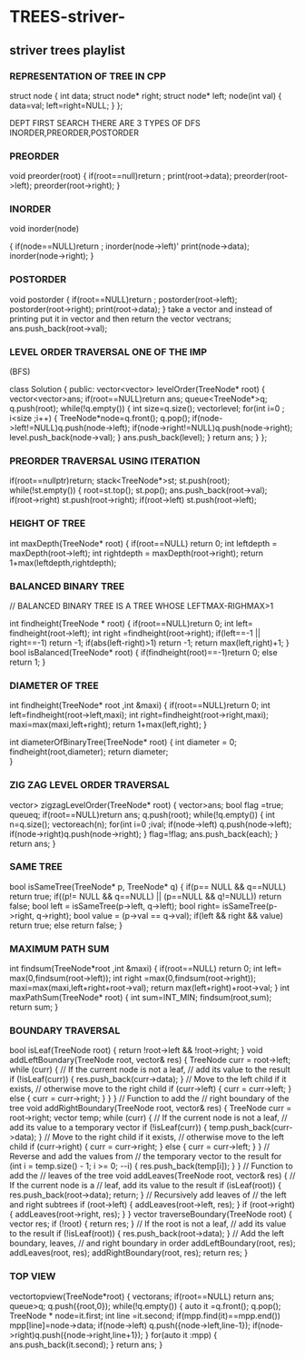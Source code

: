 # TREES-striver-
<h2> striver trees playlist </h2>

 
 <h3>REPRESENTATION OF TREE IN CPP </h3>

struct node
{
int data;
struct node* right;
struct node* left;
node(int val)
{
data=val;
left=right=NULL;
}
};

DEPT FIRST SEARCH 
THERE ARE 3 TYPES OF DFS INORDER,PREORDER,POSTORDER

 <h3> PREORDER </h3>

void preorder(root)
{
  if(root==null)return ;
  print(root->data);
  preorder(root->left);
  preorder(root->right);
}

<h3>INORDER</h3>

void inorder(node)

{
  if(node==NULL)return ;
  inorder(node->left)'
  print(node->data);
  inorder(node->right);
}

<h3>POSTORDER</h3>

void postorder
{
  if(root==NULL)return ;
  postorder(root->left);
  postorder(root->right);
  print(root->data);
}
take a vector and instead of printing put it in vector and then return the vector
vectr<int>ans;
ans.push_back(root->val);


<h3>LEVEL ORDER TRAVERSAL ONE OF THE IMP</h3>
(BFS)

class Solution {
public:
    vector<vector<int>> levelOrder(TreeNode* root) {
        vector<vector<int>>ans;
        if(root==NULL)return ans;
        queue<TreeNode*>q;
        q.push(root);
        while(!q.empty())
        {
            int size=q.size();
            vector<int>level;
            for(int i=0 ; i<size ;i++)
            {
                TreeNode*node=q.front();
                q.pop();
                if(node->left!=NULL)q.push(node->left);
                if(node->right!=NULL)q.push(node->right);
                level.push_back(node->val);
            }
            ans.push_back(level);
        }
        return ans;
    }
};

<h3>PREORDER TRAVERSAL USING ITERATION</h3>

if(root==nullptr)return;
       stack<TreeNode*>st;
       st.push(root);
       while(!st.empty())
       {
        root=st.top();
        st.pop();
        ans.push_back(root->val);
        if(root->right) st.push(root->right);
        if(root->left) st.push(root->left);


 <h3>HEIGHT OF TREE</h3> 

   int maxDepth(TreeNode* root) {
        if(root==NULL) return 0;
        int leftdepth = maxDepth(root->left);
        int rightdepth = maxDepth(root->right);
        return 1+max(leftdepth,rightdepth);


<h3>BALANCED BINARY TREE </h3>
// BALANCED BINARY TREE IS A TREE WHOSE LEFTMAX-RIGHMAX>1

int findheight(TreeNode * root)
    {
        if(root==NULL)return 0;
        int left= findheight(root->left);
        int right =findheight(root->right);
        if(left==-1 || right==-1) return -1;
        if(abs(left-right)>1) return -1;
        return max(left,right)+1;
    }
    bool isBalanced(TreeNode* root) {
        if(findheight(root)==-1)return 0;
        else return 1;
    }

<h3>DIAMETER OF TREE</h3>
int findheight(TreeNode* root ,int &maxi)
{
 if(root==NULL)return 0;
 int left=findheight(root->left,maxi);
 int right=findheight(root->right,maxi);
 maxi=max(maxi,left+right);
 return 1+max(left,right);
 }
 
 int diameterOfBinaryTree(TreeNode* root) {
        int diameter = 0;
        findheight(root,diameter);
        return diameter;       
    }
<h3>ZIG ZAG LEVEL ORDER TRAVERSAL</h3>
vector<vector<int>> zigzagLevelOrder(TreeNode* root) {
        vector<vector<int>>ans;
        bool flag =true;
        queue<TreeNode*>q;
        if(root==NULL)return ans;
        q.push(root);
        while(!q.empty())
        {
            int n=q.size();
            vector<int>each(n);
            for(int i=0 ;i<n ; i++)
            {
                TreeNode *node=q.front();
                q.pop();
                int index= flag?i:(n-i-1);
                each[index]=node->val;
                if(node->left) q.push(node->left);
                if(node->right)q.push(node->right);
            }
            flag=!flag;
            ans.push_back(each);
        }
        return ans; }          
    <h3>SAME TREE </h3>
    bool isSameTree(TreeNode* p, TreeNode* q) {
        if(p== NULL && q==NULL) return true;
        if((p!= NULL && q==NULL) || (p==NULL && q!=NULL)) return false;
        bool left = isSameTree(p->left, q->left);
        bool right= isSameTree(p->right, q->right);
        bool value = (p->val == q->val);     
        if(left && right && value) return true;
        else return false;
    }
    <h3>MAXIMUM PATH SUM </h3>
     int findsum(TreeNode*root ,int &maxi)
     {
        if(root==NULL) return  0;
        int left= max(0,findsum(root->left));
        int right =max(0,findsum(root->right));
        maxi=max(maxi,left+right+root->val);
        return max(left+right)+root->val;
     }
     int maxPathSum(TreeNode* root) {
        int sum=INT_MIN;
        findsum(root,sum);
        return sum;
    }
<h3>BOUNDARY TRAVERSAL </h3>
 bool isLeaf(TreeNode root) {
    return !root->left && !root->right;
    }
    void addLeftBoundary(TreeNode root, vector<int>& res) {
        TreeNode curr = root->left;
        while (curr) {
            // If the current node is not a leaf,
            // add its value to the result
            if (!isLeaf(curr)) {
                res.push_back(curr->data);
            }
            // Move to the left child if it exists,
            // otherwise move to the right child
            if (curr->left) {
                curr = curr->left;
            } else {
                curr = curr->right;
            }
        }
    }
    // Function to add the
    // right boundary of the tree
    void addRightBoundary(TreeNode root, vector<int>& res) {
        TreeNode curr = root->right;
        vector<int> temp;
        while (curr) {
            // If the current node is not a leaf,
            // add its value to a temporary vector
            if (!isLeaf(curr)) {
                temp.push_back(curr->data);
            }
            // Move to the right child if it exists,
            // otherwise move to the left child
            if (curr->right) {
                curr = curr->right;
            } else {
                curr = curr->left;
            }
        }
        // Reverse and add the values from
        // the temporary vector to the result
        for (int i = temp.size() - 1; i >= 0; --i) {
            res.push_back(temp[i]);
        }
    }
    // Function to add the
    // leaves of the tree
    void addLeaves(TreeNode root, vector<int>& res) {
        // If the current node is a
        // leaf, add its value to the result
        if (isLeaf(root)) {
            res.push_back(root->data);
            return;
        }
        // Recursively add leaves of
        // the left and right subtrees
        if (root->left) {
            addLeaves(root->left, res);
        }
        if (root->right) {
            addLeaves(root->right, res);
        }
    }
vector<int> traverseBoundary(TreeNode root)
{
        vector<int> res;
        if (!root) {
            return res;
        }
        // If the root is not a leaf,
        // add its value to the result
        if (!isLeaf(root)) {
            res.push_back(root->data);
        }
        // Add the left boundary, leaves,
        // and right boundary in order
        addLeftBoundary(root, res);
        addLeaves(root, res);
        addRightBoundary(root, res);
        return res;
    }
<h3>TOP VIEW</h3>
vector<int>topview(TreeNode*root)
{
 vector<int>ans;
 if(root==NULL) return ans;
 queue<pair<TreeNode* ,int>>q;
 q.push({root,0});
 while(!q.empty())
 {
  auto it =q.front();
  q.pop();
  TreeNode * node=it.first;
  int line =it.second;
  if(mpp.find(it)==mpp.end()) mpp[line]=node->data;
  if(node->left) q.push({node->left,line-1});
  if(node->right)q.push({node->right,line+1});
  }
  for(auto it :mpp)
    {
        ans.push_back(it.second);
    }
    return ans;
   }
  
  



